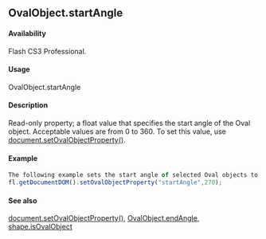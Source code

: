 ## OvalObject.startAngle

#### Availability

Flash CS3 Professional.

#### Usage

OvalObject.startAngle

#### Description

Read-only property; a float value that specifies the start angle of the Oval object. Acceptable values are from 0 to 360. To set this value, use [document.setOvalObjectProperty()](#_bookmark298).

#### Example

```javascript
The following example sets the start angle of selected Oval objects to 270:
fl.getDocumentDOM().setOvalObjectProperty("startAngle",270);

```
#### See also

[document.setOvalObjectProperty()](#_bookmark298), [OvalObject.endAngle](#_bookmark744), [shape.isOvalObject](#_bookmark820)
